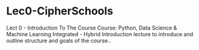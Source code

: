 # Lec0-CipherSchools
Lect 0 - Introduction To The Course
Course: Python, Data Science & Machine Learning Integrated - Hybrid
Introduction lecture to introduce and outline structure and goals of the course..
